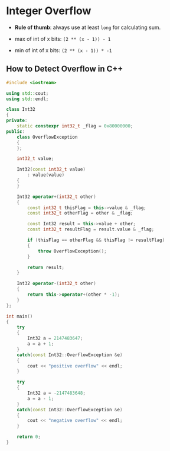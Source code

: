 # Integer Overflow

- **Rule of thumb**: always use at least `long` for calculating sum.

- max of int of x bits: `(2 ** (x - 1)) - 1`
- min of int of x bits: `(2 ** (x - 1)) * -1`

## How to Detect Overflow in C++

````cpp
#include <iostream>

using std::cout;
using std::endl;

class Int32
{
private:
    static constexpr int32_t _flag = 0x80000000;
public:
    class OverflowException
    {
    };

    int32_t value;

    Int32(const int32_t value)
        : value(value)
    {
    }

    Int32 operator+(int32_t other)
    {
        const int32_t thisFlag = this->value & _flag;
        const int32_t otherFlag = other & _flag;

        const Int32 result = this->value + other;
        const int32_t resultFlag = result.value & _flag;

        if (thisFlag == otherFlag && thisFlag != resultFlag)
        {
            throw OverflowException();
        }

        return result;
    }

    Int32 operator-(int32_t other)
    {
        return this->operator+(other * -1);
    }
};

int main()
{
    try
    {
        Int32 a = 2147483647;
        a = a + 1;
    }
    catch(const Int32::OverflowException &e)
    {
        cout << "positive overflow" << endl;
    }

    try
    {
        Int32 a = -2147483648;
        a = a - 1;
    }
    catch(const Int32::OverflowException &e)
    {
        cout << "negative overflow" << endl;
    }

    return 0;
}
````